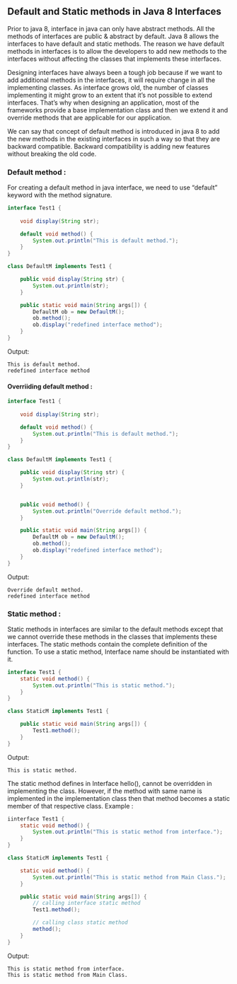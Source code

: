 ## Default and Static methods in Java 8 Interfaces

Prior to java 8, interface in java can only have abstract methods. All the methods of interfaces are public & abstract by default. Java 8 allows the interfaces to have default and static methods. The reason we have default methods in interfaces is to allow the developers to add new methods to the interfaces without affecting the classes that implements these interfaces.

Designing interfaces have always been a tough job because if we want to add additional methods in the interfaces, it will require change in all the implementing classes. As interface grows old, the number of classes implementing it might grow to an extent that it’s not possible to extend interfaces. That’s why when designing an application, most of the frameworks provide a base implementation class and then we extend it and override methods that are applicable for our application.

We can say that concept of default method is introduced in java 8 to add the new methods in the existing interfaces in such a way so that they are backward compatible. Backward compatibility is adding new features without breaking the old code.


### Default method :

For creating a default method in java interface, we need to use “default” keyword with the method signature.
```java
interface Test1 {
	
	void display(String str);

    default void method() {
        System.out.println("This is default method.");
    }
}

class DefaultM implements Test1 {

	public void display(String str) {
		System.out.println(str);
	}

    public static void main(String args[]) {
        DefaultM ob = new DefaultM();
        ob.method();
		ob.display("redefined interface method");
    }
}
```
Output:
```console
This is default method.
redefined interface method
```
#### Overriiding default method :
```java
interface Test1 {
	
	void display(String str);

    default void method() {
        System.out.println("This is default method.");
    }
}

class DefaultM implements Test1 {

	public void display(String str) {
		System.out.println(str);
	}


    public void method() {
        System.out.println("Override default method.");
    }

    public static void main(String args[]) {
        DefaultM ob = new DefaultM();
        ob.method();
		ob.display("redefined interface method");
    }
}
```
Output:
```console
Override default method.
redefined interface method
```

### Static method :

Static methods in interfaces are similar to the default methods except that we cannot override these methods in the classes that implements these interfaces. The static methods contain the complete definition of the function. To use a static method, Interface name should be instantiated with it.
```java
interface Test1 {
    static void method() {
        System.out.println("This is static method.");
    }
}

class StaticM implements Test1 {

    public static void main(String args[]) {
        Test1.method();
    }
}
```
Output:
```console
This is static method.
```
The static method defines in Interface hello(), cannot be overridden in implementing the class. However, if the method with same name is implemented in the implementation class then that method becomes a static member of that respective class. Example :
```java
iinterface Test1 {
    static void method() {
        System.out.println("This is static method from interface.");
    }
}

class StaticM implements Test1 {

	static void method() {	
        System.out.println("This is static method from Main Class.");
	}

    public static void main(String args[]) {
		// calling interface static method
        Test1.method();

		// calling class static method
		method();
    }
}
```
Output:
```console
This is static method from interface.
This is static method from Main Class.
```

 
